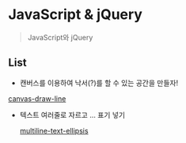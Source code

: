 # JavaScript & jQuery

> JavaScript와 jQuery


## List

- 캔버스를 이용하여 낙서(?)를 할 수 있는 공간을 만들자!

 [canvas-draw-line][]

[canvas-draw-line]: https://github.com/minw1540/TIL/blob/master/JavaScriptNjQuery/canvas-draw-line/canverstest.html

- 텍스트 여러줄로 자르고 ... 표기 넣기

  [multiline-text-ellipsis][]

[multiline-text-ellipsis]: https://github.com/minw1540/TIL/blob/master/JavaScriptNjQuery/multiline-text-ellipsis.md
